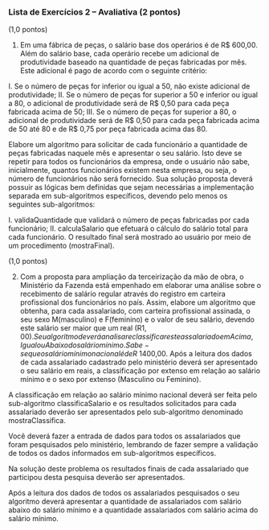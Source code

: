### Lista de Exercícios 2 – Avaliativa (2 pontos)

(1,0 pontos)

1.	Em uma fábrica de peças, o salário base dos operários é de R$ 600,00. Além do salário base, cada operário recebe um adicional de produtividade baseado na quantidade de peças fabricadas por mês. Este adicional é pago de acordo com o seguinte critério:

I. 	 Se o número de peças for inferior ou igual a 50, não existe adicional de produtividade;
II.	 Se o número de peças for superior a 50 e inferior ou igual a 80, o adicional de produtividade será de R$ 0,50 para cada peça fabricada acima de 50;
III. Se o número de peças for superior a 80, o adicional de produtividade será de R$ 0,50 para cada peça fabricada acima de 50 até 80 e de R$ 0,75 por peça fabricada acima das 80.


Elabore um algoritmo para solicitar de cada funcionário a quantidade de peças fabricadas naquele mês e apresentar o seu salário. Isto deve se repetir para todos os funcionários da empresa, onde o usuário não sabe, inicialmente, quantos funcionários existem nesta empresa, ou seja, o número de funcionários não será fornecido. 
Sua solução proposta deverá possuir as lógicas bem definidas que sejam necessárias a implementação separada em sub-algoritmos específicos, devendo pelo menos os seguintes sub-algoritmos:

I.	validaQuantidade que validará o número de peças fabricadas por cada funcionário;
II.	calculaSalario que efetuará o cálculo do salário total para cada funcionário.
O resultado final será mostrado ao usuário por meio de um procedimento (mostraFinal).

(1,0 pontos)

2.	Com a proposta para ampliação da terceirização da mão de obra, o Ministério da Fazenda está empenhado em elaborar uma análise sobre o recebimento de salário regular através do registro em carteira profissional dos funcionários no país. Assim, elabore um algoritmo que obtenha, para cada assalariado, com carteira profissional assinada, o seu sexo M(masculino) e F(feminino) e o valor de seu salário, devendo este salário ser maior que um real (R$1,00). Seu algoritmo deverá analisar e classificar este assalariado em Acima, Igual ou Abaixo do salário mínimo. Sabe-se que o salário mínimo nacional é de R$ 1400,00. Após a leitura dos dados de cada assalariado cadastrado pelo ministério deverá ser apresentado o seu salário em reais, a classificação por extenso em relação ao salário mínimo e o sexo por extenso (Masculino ou Feminino).

A classificação em relação ao salário mínimo nacional deverá ser feita pelo sub-algoritmo classificaSalario e os resultados solicitados para cada assalariado deverão ser apresentados pelo sub-algoritmo denominado mostraClassifica. 

Você deverá fazer a entrada de dados para todos os assalariados que foram pesquisados pelo ministério, lembrando de fazer sempre a validação de todos os dados informados em sub-algoritmos específicos.   

Na solução deste problema os resultados finais de cada assalariado que participou desta pesquisa deverão ser apresentados.

Após a leitura dos dados de todos os assalariados pesquisados o seu algoritmo deverá apresentar a quantidade de assalariados com salário abaixo do salário mínimo e a quantidade assalariados com salário acima do salário mínimo. 
